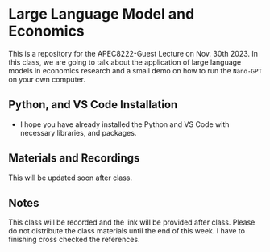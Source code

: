 # Large Language Model and Economics

This is a repository for the APEC8222-Guest Lecture on Nov. 30th 2023. In this class, we are going to talk about the application of large language models in economics research and a small demo on how to run the `Nano-GPT` on your own computer.


## Python, and VS Code Installation

- I hope you have already installed the Python and VS Code with necessary libraries, and packages.

## Materials and Recordings

This will be updated soon after class.



## Notes

This class will be recorded and the link will be provided after class. Please do not distribute the class materials until the end of this week. I have to finishing cross checked the references.
